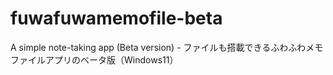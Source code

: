 # fuwafuwamemofile-beta
A simple note-taking app (Beta version) - ファイルも搭載できるふわふわメモファイルアプリのベータ版（Windows11）
